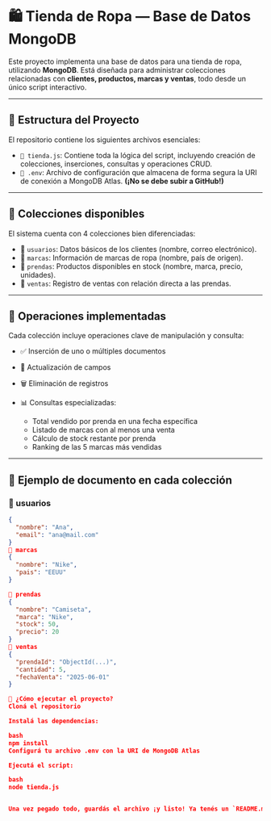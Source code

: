 # 🛍️ Tienda de Ropa — Base de Datos MongoDB

Este proyecto implementa una base de datos para una tienda de ropa, utilizando **MongoDB**. Está diseñada para administrar colecciones relacionadas con **clientes, productos, marcas y ventas**, todo desde un único script interactivo.

---

## 📁 Estructura del Proyecto

El repositorio contiene los siguientes archivos esenciales:

- `📜 tienda.js`: Contiene toda la lógica del script, incluyendo creación de colecciones, inserciones, consultas y operaciones CRUD.
- `🔐 .env`: Archivo de configuración que almacena de forma segura la URI de conexión a MongoDB Atlas. **(¡No se debe subir a GitHub!)**

---

## 🧩 Colecciones disponibles

El sistema cuenta con 4 colecciones bien diferenciadas:

- 👤 `usuarios`: Datos básicos de los clientes (nombre, correo electrónico).
- 👟 `marcas`: Información de marcas de ropa (nombre, país de origen).
- 👕 `prendas`: Productos disponibles en stock (nombre, marca, precio, unidades).
- 💸 `ventas`: Registro de ventas con relación directa a las prendas.

---

## 🔧 Operaciones implementadas

Cada colección incluye operaciones clave de manipulación y consulta:

- ✅ Inserción de uno o múltiples documentos
- 🔁 Actualización de campos
- 🗑️ Eliminación de registros
- 📊 Consultas especializadas:

  - Total vendido por prenda en una fecha específica
  - Listado de marcas con al menos una venta
  - Cálculo de stock restante por prenda
  - Ranking de las 5 marcas más vendidas

---

## 🧪 Ejemplo de documento en cada colección

### 👤 usuarios
```json
{
  "nombre": "Ana",
  "email": "ana@mail.com"
}
👟 marcas
{
  "nombre": "Nike",
  "pais": "EEUU"
}

👕 prendas
{
  "nombre": "Camiseta",
  "marca": "Nike",
  "stock": 50,
  "precio": 20
}
💸 ventas
{
  "prendaId": "ObjectId(...)",
  "cantidad": 5,
  "fechaVenta": "2025-06-01"
}

🚀 ¿Cómo ejecutar el proyecto?
Cloná el repositorio

Instalá las dependencias:

bash
npm install
Configurá tu archivo .env con la URI de MongoDB Atlas

Ejecutá el script:

bash
node tienda.js


Una vez pegado todo, guardás el archivo ¡y listo! Ya tenés un `README.md` claro, vistoso y listo para compartir tu proyecto con el mundo. ¿Querés que también le agregue una sección opcional de “Mejoras futuras” o “Contribuciones”?


